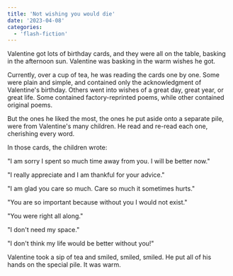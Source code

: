```yaml
---
title: 'Not wishing you would die'
date: '2023-04-08'
categories:
  - 'flash-fiction'
---
```


Valentine got lots of birthday cards, and they were all on the table, basking in
the afternoon sun. Valentine was basking in the warm wishes he got.

Currently, over a cup of tea, he was reading the cards one by one. Some were
plain and simple, and contained only the acknowledgment of Valentine's birthday.
Others went into wishes of a great day, great year, or great life. Some
contained factory-reprinted poems, while other contained original poems.

But the ones he liked the most, the ones he put aside onto a separate pile, were
from Valentine's many children. He read and re-read each one, cherishing every
word.

In those cards, the children wrote:

"I am sorry I spent so much time away from you. I will be better now."

"I really appreciate and I am thankful for your advice."

"I am glad you care so much. Care so much it sometimes hurts."

"You are so important because without you I would not exist."

"You were right all along."

"I don't need my space."

"I don't think my life would be better without you!"

Valentine took a sip of tea and smiled, smiled, smiled. He put all of his hands
on the special pile. It was warm.
